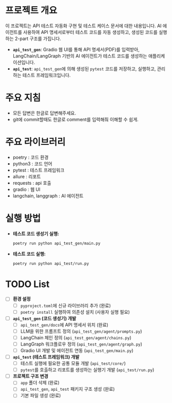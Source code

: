 # 프로젝트 개요
이 프로젝트는 API 테스트 자동화 구현 및 테스트 케이스 문서에 대한 내용입니다.
AI 에이전트를 사용하여 API 명세서로부터 테스트 코드를 자동 생성하고, 생성된 코드를 실행하는 2-part 구조를 가집니다.

- **`api_test_gen`**: Gradio 웹 UI를 통해 API 명세서(PDF)를 입력받아, LangChain/LangGraph 기반의 AI 에이전트가 테스트 코드를 생성하는 애플리케이션입니다.
- **`api_test`**: `api_test_gen`에 의해 생성된 `pytest` 코드를 저장하고, 실행하고, 관리하는 테스트 프레임워크입니다.

# 주요 지침
- 모든 답변은 한글로 답변해주세요.
- git에 commit할때도 한글로 comment를 입력해줘 이해할 수 쉽게.

# 주요 라이브러리
- poetry : 코드 환경
- python3 : 코드 언어
- pytest : 테스트 프레임워크
- allure : 리포트
- requests : api 호출
- gradio : 웹 UI
- langchain, langgraph : AI 에이전트

# 실행 방법
- **테스트 코드 생성기 실행:**
  ```bash
  poetry run python api_test_gen/main.py
  ```
- **테스트 코드 실행:**
  ```bash
  poetry run python api_test/run.py
  ```

# TODO List

- [ ] **환경 설정**
    - [ ] `pyproject.toml`에 신규 라이브러리 추가 (완료)
    - [ ] `poetry install` 실행하여 의존성 설치 (사용자 실행 필요)
- [ ] **`api_test_gen` (코드 생성기) 개발**
    - [ ] `api_test_gen/docs`에 API 명세서 위치 (완료)
    - [ ] LLM을 위한 프롬프트 정의 (`api_test_gen/agent/prompts.py`)
    - [ ] LangChain 체인 정의 (`api_test_gen/agent/chains.py`)
    - [ ] LangGraph 워크플로우 정의 (`api_test_gen/agent/graph.py`)
    - [ ] Gradio UI 개발 및 에이전트 연동 (`api_test_gen/main.py`)
- [ ] **`api_test` (테스트 프레임워크) 개발**
    - [ ] 테스트 실행에 필요한 공통 모듈 개발 (`api_test/core/`)
    - [ ] `pytest`를 호출하고 리포트를 생성하는 실행기 개발 (`api_test/run.py`)
- [ ] **프로젝트 구조 변경**
    - [ ] `app` 폴더 삭제 (완료)
    - [ ] `api_test_gen`, `api_test` 패키지 구조 생성 (완료)
    - [ ] 기본 파일 생성 (완료)